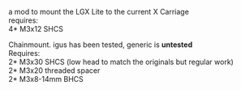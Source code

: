 a mod to mount the LGX Lite to the current X Carriage   
requires:  
  4* M3x12 SHCS

Chainmount. igus has been tested, generic is **untested**  
Requires:  
2* M3x30 SHCS (low head to match the originals but regular work)  
2* M3x20 threaded spacer  
2* M3x8-14mm BHCS
